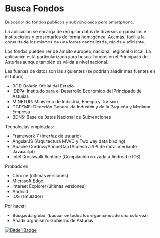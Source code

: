 # Busca Fondos

Buscador de fondos públicos y subvenciones para smartphone.

La aplicación se encarga de recopilar datos de diversos organismos e instituciones y presentarlos de forma homogénea. Además, 
facilita la consulta de los mismos de una forma centralizada, rápida y eficiente.

Los fondos pueden ser de ámbito europeo, nacional, regional o local. La aplicación está particularizada para buscar fondos 
en el Principado de Asturias aunque también es válida a nivel nacional.

Las fuentes de datos son las siguientes (se podrían añadir más fuentes en el futuro):

- BOE: Boletín Oficial del Estado
- IDEPA: Institudo para el Desarrollo Económico del Principado de Asturias
- MINETUR: Ministerio de Industría, Energía y Turismo
- DGPYME: Dirección General de Industria y de la Pequeña y Mediana Empresa
- BDNS: Base de Datos Nacional de Subvenciones

Tecnologías empleadas:
 
- Framework 7 (Interfaz de usuario)
- AngularJS (Arquitectura MVVC y Two way data binding)
- Apache Cordova/PhoneGap (Acceso a API de móvil mediante Javascript)
- Intel Crosswalk Runtime (Compilación cruzada a Android e IOS)
 
Probado en:
 
- Chrome (últimas versiones)
- Microsoft Edge
- Internet Explorer (últimas versiones)
- Android
- IOS (emulador)
 
Por hacer:

- Búsqueda global (buscar en todos los organismos de una sola vez)
- Añadir organismo: Gobierno de Asturias




[![Bitdeli Badge](https://d2weczhvl823v0.cloudfront.net/YagoLopez/buscador_subvenciones/trend.png)](https://bitdeli.com/free "Bitdeli Badge")

